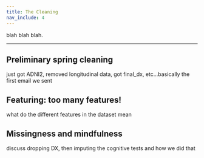 ```yaml
---
title: The Cleaning
nav_include: 4
---
```


blah blah blah.

----------


Preliminary spring cleaning
-------------

just got ADNI2, removed longitudinal data, got final_dx, etc...basically the first email we sent


Featuring: too many features!
-------------
what do the different features in the dataset mean


Missingness and mindfulness
-------------
discuss dropping DX, then imputing the cognitive tests and how we did that
